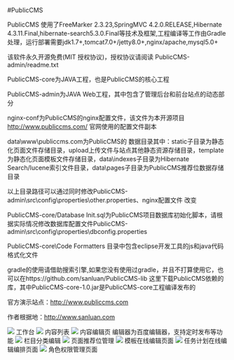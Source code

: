 #PublicCMS

PublicCMS 使用了FreeMarker 2.3.23,SpringMVC 4.2.0.RELEASE,Hibernate 4.3.11.Final,hibernate-search5.3.0.Final等技术及框架,工程编译等工作由Gradle处理，运行部署需要jdk1.7+,tomcat7.0+/jetty8.0+,nginx/apache,mysql5.0+

该软件永久开源免费(MIT 授权协议)，授权协议请阅读 PublicCMS-admin/readme.txt

PublicCMS-core为JAVA工程，也是PublicCMS的核心工程

PublicCMS-admin为JAVA Web工程，其中包含了管理后台和前台站点的动态部分

nginx-conf为PublicCMS的nginx配置文件，该文件为本开源项目 http://www.publiccms.com/ 官网使用的配置文件副本

data\www\publiccms.com为PublicCMS的 数据目录其中：static子目录为静态化页面文件存储目录，upload上传文件与站点其他静态资源存储目录，template为静态化页面模板文件存储目录，data\indexes子目录为Hibernate Search/lucene索引文件目录，data\pages子目录为PublicCMS推荐位数据存储目录

以上目录路径可以通过同时修改PublicCMS-admin\src\config\properties\other.properties、nginx配置文件 改变

PublicCMS-core/Database Init.sql为PublicCMS项目数据库初始化脚本，请根据实际情况修改数据库配置文件PublicCMS-admin\src\config\properties\dbconfig.properties

PublicCMS-core\Code Formatters 目录中包含eclipse开发工具的js和java代码格式化文件

gradle的使用请借助搜索引擎,如果您没有使用过gradle，并且不打算使用它，也可以在https://github.com/sanluan/PublicCMS-lib 这里下载PublicCMS依赖的库，其中PublicCMS-core-1.0.jar是PublicCMS-core工程编译发布的

官方演示站点：http://www.publiccms.com

作者根据地：http://www.sanluan.com

![](https://github.com/sanluan/PublicCMS/preview/1.jpg)
工作台
![](https://github.com/sanluan/PublicCMS/preview/2.jpg)
内容列表
![](https://github.com/sanluan/PublicCMS/preview/3.jpg)
内容编辑页
编辑器为百度编辑器，支持定时发布等功能
![](https://github.com/sanluan/PublicCMS/preview/4.jpg)
栏目分类编辑
![](https://github.com/sanluan/PublicCMS/preview/5.jpg)
页面推荐位管理
![](https://github.com/sanluan/PublicCMS/preview/6.jpg)
模板在线编辑页面
![](https://github.com/sanluan/PublicCMS/preview/7.jpg)
任务计划在线编辑编排页面
![](https://github.com/sanluan/PublicCMS/preview/8.jpg)
角色权限管理页面